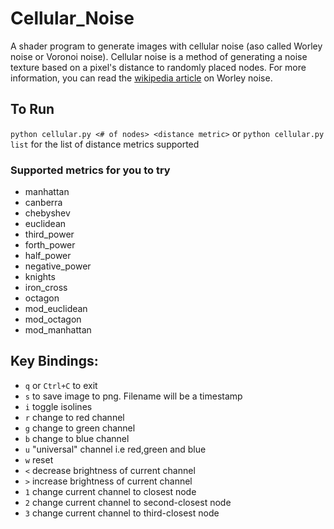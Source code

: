 # Cellular_Noise
A shader program to generate images with cellular noise (aso called Worley noise or Voronoi noise). 
Cellular noise is a method of generating a noise texture based on a pixel's distance to randomly placed nodes.
For more information, you can read the [wikipedia article](https://en.wikipedia.org/wiki/Worley_noise) on Worley noise.

## To Run
`python cellular.py <# of nodes> <distance metric>`
or
`python cellular.py list` for the list of distance metrics supported

### Supported metrics for you to try
* manhattan
* canberra
* chebyshev
* euclidean
* third_power
* forth_power
* half_power
* negative_power
* knights
* iron_cross
* octagon
* mod_euclidean
* mod_octagon
* mod_manhattan

## Key Bindings:
* `q` or `Ctrl+C` to exit
* `s` to save image to png. Filename will be a timestamp
* `i` toggle isolines
* `r` change to red channel
* `g` change to green channel
* `b` change to blue channel
* `u` "universal" channel i.e red,green and blue
* `w` reset
* `<` decrease brightness of current channel
* `>` increase brightness of current channel
* `1` change current channel to closest node
* `2` change current channel to second-closest node
* `3` change current channel to third-closest node
